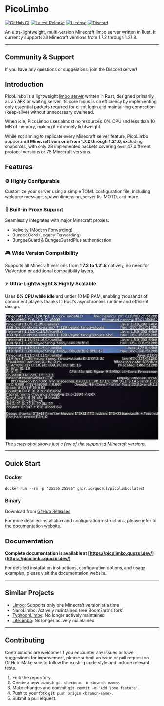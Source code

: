 # PicoLimbo

[![GitHub CI](https://img.shields.io/github/actions/workflow/status/Quozul/PicoLimbo/.github%2Fworkflows%2Fci.yml?branch=master)](https://github.com/Quozul/PicoLimbo/actions)
[![Latest Release](https://img.shields.io/github/v/release/Quozul/PicoLimbo)](https://github.com/Quozul/PicoLimbo/releases)
[![License](https://img.shields.io/github/license/Quozul/PicoLimbo)](LICENSE)
[![Discord](https://img.shields.io/discord/1373364651118694585)](https://discord.gg/M2a9dxJPRy)

An ultra-lightweight, multi-version Minecraft limbo server written in Rust.
It currently supports all Minecraft versions from 1.7.2 through 1.21.8.

---

## Community & Support

If you have any questions or suggestions, join the [Discord server](https://discord.gg/M2a9dxJPRy)!

## Introduction

PicoLimbo is a lightweight [limbo server](https://quozul.dev/posts/2025-05-14-what-are-minecraft-limbo-servers/) written
in Rust, designed primarily as an AFK or waiting server. Its core focus is on efficiency by implementing only essential
packets required for client login and maintaining connection (keep-alive) without unnecessary overhead.

When idle, PicoLimbo uses almost no resources: 0% CPU and less than 10 MB of memory, making it extremely lightweight.

While not aiming to replicate every Minecraft server feature, PicoLimbo supports **all Minecraft versions from 1.7.2
through 1.21.8**, excluding snapshots, with only 28 implemented packets covering over 47 different protocol versions or
75 Minecraft versions.

## Features

### ⚙️ Highly Configurable

Customize your server using a simple TOML configuration file, including welcome message, spawn dimension, server list
MOTD, and more.

### 🔀 Built-in Proxy Support

Seamlessly integrates with major Minecraft proxies:

- Velocity (Modern Forwarding)
- BungeeCord (Legacy Forwarding)
- BungeeGuard & BungeeGuardPlus authentication

### 🎮 Wide Version Compatibility

Supports all Minecraft versions from **1.7.2 to 1.21.8** natively, no need for ViaVersion or additional compatibility
layers.

### ⚡ Ultra-Lightweight & Highly Scalable

Uses **0% CPU while idle** and under 10 MB RAM, enabling thousands of concurrent players thanks to Rust’s asynchronous
runtime and efficient design.

![PicoLimbo.png](docs/public/PicoLimbo.png)  
*The screenshot shows just a few of the supported Minecraft versions.*

---

## Quick Start

### Docker

```shell
docker run --rm -p "25565:25565" ghcr.io/quozul/picolimbo:latest
```

### Binary

Download from [GitHub Releases](https://github.com/Quozul/PicoLimbo/releases)

For more detailed installation and configuration instructions, please refer to
the [documentation website](https://picolimbo.quozul.dev/).

## Documentation

**Complete documentation is available at [https://picolimbo.quozul.dev/](https://picolimbo.quozul.dev/)**

For detailed installation instructions, configuration options, and usage examples, please visit the documentation
website.

---

## Similar Projects

- [Limbo](https://github.com/LOOHP/Limbo): Supports only one Minecraft version at a time
- [NanoLimbo](https://github.com/Nan1t/NanoLimbo): Actively maintained
  (see [BoomEaro's fork](https://github.com/BoomEaro/NanoLimbo/tree/feature/1.21.2))
- [TyphoonLimbo](https://github.com/TyphoonMC/TyphoonLimbo): No longer actively maintained
- [LiteLimbo](https://github.com/ThomasOM/LiteLimbo): No longer actively maintained

---

## Contributing

Contributions are welcome! If you encounter any issues or have suggestions for improvement, please submit an issue or
pull request on GitHub. Make sure to follow the existing code style and include relevant tests.

1. Fork the repository.
2. Create a new branch `git checkout -b <branch-name>`.
3. Make changes and commit `git commit -m 'Add some feature'`.
4. Push to your fork `git push origin <branch-name>`.
5. Submit a pull request.
